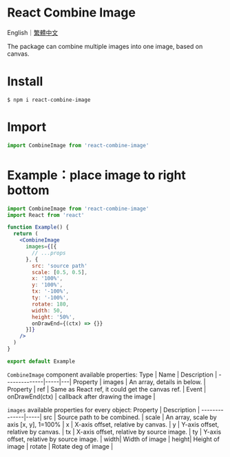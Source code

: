 # React Combine Image

English｜[繁體中文](https://github.com/LaiJunBin/react-combine-image/blob/main/README-zh-tw.md#react-combine-image)

The package can combine multiple images into one image, based on canvas.

# Install
```
$ npm i react-combine-image
```

# Import
```js
import CombineImage from 'react-combine-image'
```

# Example：place image to right bottom
```jsx
import CombineImage from 'react-combine-image'
import React from 'react'

function Example() {
  return (
    <CombineImage
      images={[{
        // ...props
      }, {
        src: 'source path'
        scale: [0.5, 0.5],
        x: '100%',
        y: '100%',
        tx: '-100%',
        ty: '-100%',
        rotate: 180,
        width: 50,
        height: '50%',
        onDrawEnd={(ctx) => {}}
      }]}
    />
  )
}

export default Example
```

`CombineImage` component available properties:
Type | Name           | Description  |
--------------|-----|---|
Property | images    | An array, details in below. |
Property | ref     | Same as React ref, it could get the canvas ref. |
Event | onDrawEnd(ctx)    | callback after drawing the image |

`images` available properties for every object:
Property           | Description  |
--------------|-----|
src    | Source path to be combined. |
scale | An array, scale by axis [x, y], 1=100% |
x | X-axis offset, relative by canvas. |
y | Y-axis offset, relative by canvas. |
tx | X-axis offset, relative by source image. |
ty | Y-axis offset, relative by source image. |
width| Width of image |
height| Height of image |
rotate | Rotate deg of image |